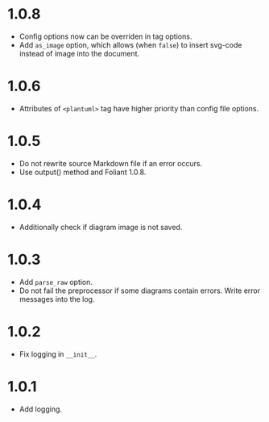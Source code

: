 # 1.0.8

-   Config options now can be overriden in tag options.
-   Add `as_image` option, which allows (when `false`) to insert svg-code instead of image into the document.

# 1.0.6

-   Attributes of `<plantuml>` tag have higher priority than config file options.

# 1.0.5

-   Do not rewrite source Markdown file if an error occurs.
-   Use output() method and Foliant 1.0.8.

# 1.0.4

-   Additionally сheck if diagram image is not saved.

# 1.0.3

-   Add `parse_raw` option.
-   Do not fail the preprocessor if some diagrams contain errors. Write error messages into the log.

# 1.0.2

-   Fix logging in `__init__`.

# 1.0.1

-   Add logging.

